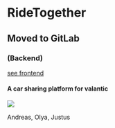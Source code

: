 # RideTogether
## Moved to GitLab
### (Backend)
[see frontend](https://github.com/Iberuser/RideTogether-Frontend)

#### A car sharing platform for valantic
![](https://cs2.worldofmods.net/screenshots/e303f/2021-12/original/9a82a71e7dfa06697a29be3eacadfbc0d8024630/427344-screenshot_2021-12-24_23-32-06.jpg)

Andreas, Olya, Justus
